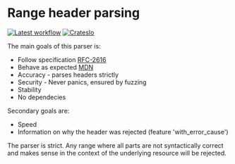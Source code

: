 # Range header parsing

[![Latest workflow](https://github.com/MarcusGrass/parse-range-headers/workflows/check_commit/badge.svg)](https://github.com/MarcusGrass/parse-range-headers/actions)
[![CratesIo](https://shields.io/crates/v/http-range-header)](https://crates.io/crates/http-range-header)

The main goals of this parser is:
* Follow specification [RFC-2616](https://www.ietf.org/rfc/rfc2616.txt)
* Behave as expected [MDN](https://developer.mozilla.org/en-US/docs/Web/HTTP/Headers/Range)
* Accuracy - parses headers strictly
* Security - Never panics, ensured by fuzzing
* Stability
* No dependecies

Secondary goals are:
* Speed
* Information on why the header was rejected (feature 'with_error_cause')

The parser is strict. Any range where all parts are not syntactically correct and makes sense in the context of the underlying 
resource will be rejected.
